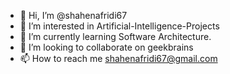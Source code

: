 - 👋 Hi, I’m @shahenafridi67
- 👀 I’m interested in Artificial-Intelligence-Projects
- 🌱 I’m currently learning Software Architecture.
- 💞️ I’m looking to collaborate on geekbrains
- 📫 How to reach me shahenafridi67@gmail.com

<!---
shahenafridi67/shahenafridi67 is a ✨ special ✨ repository because its `README.md` (this file) appears on your GitHub profile.
You can click the Preview link to take a look at your changes.
--->
